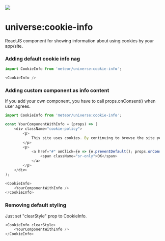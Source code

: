 <a href="http://unicms.io"><img src="http://unicms.io/banners/standalone.png" /></a>

# universe:cookie-info
ReactJS component for showing information about using cookies by your app/site.

### Adding default cookie info nag
```js
import CookieInfo from 'meteor/universe:cookie-info';

<CookieInfo />
```

### Adding custom component as info content
If you add your own component, you have to call props.onConsent() when user agrees.
```js
import CookieInfo from 'meteor/universe:cookie-info';

const YourComponentWithInfo = (props) => (
    <div className="cookie-policy">
        <p>
            This site uses cookies. By continuing to browse the site you are agreeing to our use of cookies. <a href="/cookies">Find out more here</a>.
        </p>
        <p>
            <a href="#" onClick={e => {e.preventDefault(); props.onConsent();}}>
                <span className="sr-only">OK</span>
            </a>
        </p>
    </div>
);

<CookieInfo>
    <YourComponentWithInfo />
</CookieInfo>
```


### Removing default styling
Just set "clearStyle" prop to CookieInfo.
```js
<CookieInfo clearStyle>
    <YourComponentWithInfo />
</CookieInfo>
```
